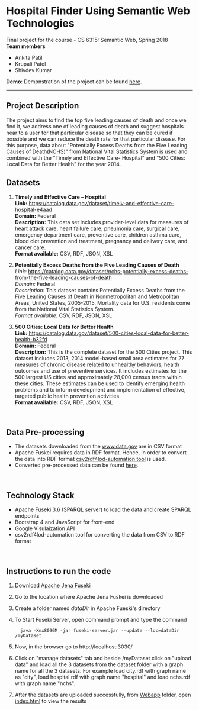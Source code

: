 # Hospital Finder Using Semantic Web Technologies

Final project for the course - CS 6315: Semantic Web, Spring 2018<br>
**Team members**
- Ankita Patil
- Krupali Patel
- Shivdev Kumar

**Demo**: Dempnstration of the project can be found <a href="https://utdallas.app.box.com/file/289076411668">here</a>.

<hr>

## Project Description

The project aims to find the top five leading causes of death and once we find it, we address one of leading causes of death and suggest hospitals near to a user for that particular disease so that they can be cured if possible and we can reduce the death rate for that particular disease. For this purpose, data about "Potentially Excess Deaths from the Five Leading Causes of Death(NCHS)" from National Vital Statistics System is used and combined with the "Timely and Effective Care- Hospital" and "500 Cities: Local Data for Better Health" for the year 2014.
<br>
## Datasets

1. **Timely and Effective Care – Hospital**<br>
**Link:** https://catalog.data.gov/dataset/timely-and-effective-care-hospital-e4aad<br>
**Domain:** Federal<br>
**Description:** This data set includes provider-level data for measures of heart attack care, heart failure care, pneumonia care, surgical care, emergency department care, preventive care, children asthma care, blood clot prevention and treatment, pregnancy and delivery care, and cancer care. <br>
**Format available:** CSV, RDF, JSON, XSL

2. **Potentially Excess Deaths from the Five Leading Causes of Death**<br>
*Link:* https://catalog.data.gov/dataset/nchs-potentially-excess-deaths-from-the-five-leading-causes-of-death<br>
*Domain:* Federal<br>
*Description:* This dataset contains Potentially Excess Deaths from the Five Leading Causes of Death in Nonmetropolitan and Metropolitan Areas, United States, 2005-2015. Mortality data for U.S. residents come from the National Vital Statistics System. <br>
*Format available:* CSV, RDF, JSON, XSL

3. **500 Cities: Local Data for Better Health<br>**
**Link:** https://catalog.data.gov/dataset/500-cities-local-data-for-better-health-b32fd<br>
**Domain:** Federal<br>
**Description:** This is the complete dataset for the 500 Cities project. This dataset includes 2013, 2014 model-based small area estimates for 27 measures of chronic disease related to unhealthy behaviors, health outcomes and use of preventive services. It includes estimates for the 500 largest US cities and approximately 28,000 census tracts within these cities. These estimates can be used to identify emerging health problems and to inform development and implementation of effective, targeted public health prevention activities.<br>
**Format available:** CSV, RDF, JSON, XSL
<br>

## Data Pre-processing

- The datasets downloaded from the <a href="www.data.gov">www.data.gov</a> are in CSV format
- Apache Fuskei requires data in RDF format. Hence, in order to convert the data into RDF format <a href="https://github.com/timrdf/csv2rdf4lod-automation/wiki">csv2rdf4lod-automation tool</a> is used.
- Converted pre-processed data can be found <a href="https://utdallas.app.box.com/folder/48845277745">here</a>.
<br>

## Technology Stack

- Apache Fuseki 3.6 (SPARQL server) to load the data and create SPARQL endpoints
- Bootstrap 4 and JavaScript for front-end
- Google Visulaization API
- csv2rdf4lod-automation tool for converting the data from CSV to RDF format
<br>

## Instructions to run the code

1. Download <a href="https://jena.apache.org/documentation/fuseki2/">Apache Jena Fuseki</a> 
2. Go to the location where Apache Jena Fuskei is downloaded
3. Create a folder named *dataDir* in Apache Fueski's directory
4. To Start Fuseki Server, open command prompt and type the command

    ```
      java -Xmx8096M -jar fuseki-server.jar --update --loc=dataDir /myDataset

    ```
 5. Now, in the browser go to http://localhost:3030/
 6. Click on "manage datasets" tab and beside /myDataset click on "upload data" and load all the 3 datasets from the dataset folder with a graph name for all the 3 datasets. For example load city.rdf with graph name as "city", load hospital.rdf with graph name "hospital" and load nchs.rdf with graph name "nchs".
 7. After the datasets are uploaded successfully, from <a href="https://github.com/patilankita79/HospitalFinderUsingSemanticWeb/tree/master/Webapp">Webapp</a> folder, open <a href="https://github.com/patilankita79/HospitalFinderUsingSemanticWeb/blob/master/Webapp/index.html">index.html</a> to view the results

